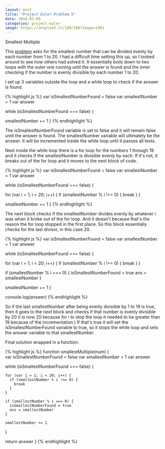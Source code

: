 ```yaml
---
layout: post
title: "Project Euler Problem 5"
date: 2016-03-09
categories: project-euler
image: https://unsplash.it/180/180?image=1061
---
```


Smallest Multiple

This [problem](https://projecteuler.net/problem=5) asks for the smallest number that can be divided evenly by each number from 1 to 20. I had a difficult time setting this up, so I looked around to see how others had solved it. It essentially boils down to two loops with the outer one running until the answer is found and the inner checking if the number is evenly divisible by each number 1 to 20.

I set up 3 variables outside the loop and a while loop to check if the answer is found.

{% highlight js %}
var isSmallestNumberFound = false
var smallestNumber = 1
var answer

while (isSmallestNumberFound === false) {

  smallestNumber += 1
}
{% endhighlight %}

The isSmallestNumberFound variable is set to false and it will remain false until the answer is found. The smallestNumber variable will ultimately be the answer. It will be incremented inside the while loop until it passes all tests.

Next inside the while loop there is a for loop for the numbers 1 through 19 and it checks if the smallestNumber is divisible evenly by each. If it's not, it breaks out of the for loop and it moves to the next block of code.

{% highlight js %}
var isSmallestNumberFound = false
var smallestNumber = 1
var answer

while (isSmallestNumberFound === false) {

  for (var i = 1; i < 20; i++) {
    if (smallestNumber % i !== 0) {
      break
    }
  }

  smallestNumber += 1
}
{% endhighlight %}

The next block checks if the smallestNumber divides evenly by whatever i was when it broke out of the for loop. And it doesn't because that's the reason the for loop stopped in the first place. So this block essentially checks for the last divisor, in this case 20.

{% highlight js %}
var isSmallestNumberFound = false
var smallestNumber = 1
var answer

while (isSmallestNumberFound === false) {

  for (var i = 1; i < 20; i++) {
    if (smallestNumber % i !== 0) {
      break
    }
  }

  if (smallestNumber % i === 0) {
    isSmallestNumberFound = true
    ans = smallestNumber
  }

  smallestNumber += 1
}

console.log(answer)
{% endhighlight %}

So if the last smallestNumber after being evenly divisible by 1 to 19 is true, then it goes to the next block and checks if that number is evenly divisible by 20 (i is now 20 because for i to stop the loop it needed to be greater than 19 because of the incrementation.) If that's true it will set the isSmallestNumberFound variable to true, so it stops the while loop and sets the answer variable to that smallestNumber.

Final solution wrapped in a function:

{% highlight js %}
function smallestMultiple(num) {  
  var isSmallestNumberFound = false
  var smallestNumber = 1
  var answer

  while (isSmallestNumberFound === false) {

    for (var i = 1; i < 20; i++) {
      if (smallestNumber % i !== 0) {
        break
      }
    }

    if (smallestNumber % i === 0) {
      isSmallestNumberFound = true
      ans = smallestNumber
    }

    smallestNumber += 1
  }

  return answer
}
{% endhighlight %}

